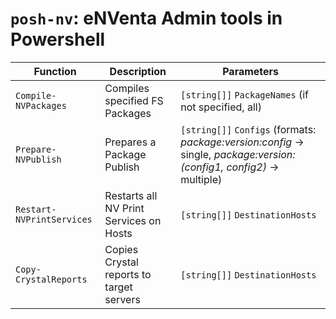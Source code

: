 # `posh-nv`: eNVenta Admin tools in Powershell

| Function                  | Description                              | Parameters                                                                                                             |
| ------------------------- | ---------------------------------------- | ---------------------------------------------------------------------------------------------------------------------- |
| `Compile-NVPackages`      | Compiles specified FS Packages           | `[string[]]` `PackageNames` (if not specified, all)                                                                    |
| `Prepare-NVPublish`       | Prepares a Package Publish               | `[string[]]` `Configs` (formats: _package:version:config_ -> single, _package:version:(config1, config2)_ -> multiple)                                                                                       |
| `Restart-NVPrintServices` | Restarts all NV Print Services on Hosts  |`[string[]]` `DestinationHosts`   |
| `Copy-CrystalReports`     | Copies Crystal reports to target servers | `[string[]]` `DestinationHosts`                                                                                        |
